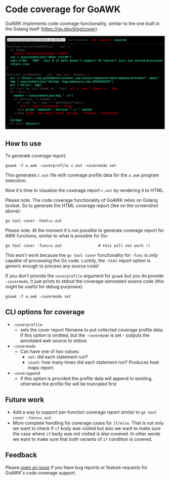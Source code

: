 # Code coverage for GoAWK

GoAWK implements code coverage functionality, similar to the one built in the Golang itself (https://go.dev/blog/cover).

![screenshot](cover.png)

## How to use

To generate coverage report:
```
goawk -f a.awk -coverprofile c.out -covermode set    
```
This generates `c.out` file with coverage profile data for the `a.awk` program execution.
          
Now it's time to visualize the coverage report `c.out` by rendering it to HTML.

Please note. The code coverage functionality of GoAWK relies on Golang toolset.
So to generate the HTML coverage report (like on the screenshot above):
```
go tool cover -html=c.out
```

Please note. At the moment it's not possible to generate coverage report for AWK functions, similar to what is possible for Go:
```
go tool cover -func=c.out                # this will not work :(
```
This won't work because the `go tool cover` functionality for `-func` is only capable of processing the Go code. Luckily, the `-html` report option is generic enough to process any source code! 

If you don't provide the `coverprofile` argument for `goawk` but you do provide `-covermode`, it just prints to stdout the coverage-annotated source code (this might be useful for debug purposes):
```
goawk -f a.awk -covermode set
```


## CLI options for coverage

- `-coverprofile`
  - sets the cover report filename to put collected coverage profile data.
If this option is omitted, but the `-covermode` is set - outputs the annotated awk source to stdout.
- `-covermode`
  - Can have one of two values:
    - `set`: did each statement run?
    - `count`: how many times did each statement run? Produces heat maps report.
- `-coverappend`
  - if this option is provided the profile data will append to existing, otherwise the profile file
  will be truncated first

## Future work

- Add a way to support per-function coverage report similar to `go tool cover -func=c.out`
- More complete handling for coverage cases for `if/else`. That is not only we want to check if `if` body was visited but also we want to make sure the case where `if` body was *not* visited is also covered. In other words we want to make sure that both variants of `if` condition is covered. 

## Feedback

Please [open an issue](https://github.com/benhoyt/goawk/issues) if you have bug reports or feature requests for GoAWK's code coverage support.
